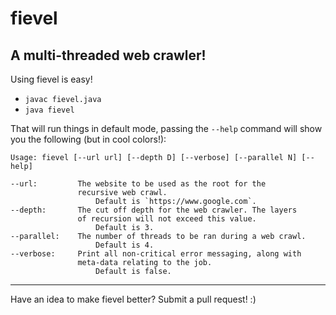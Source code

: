 # fievel
## A multi-threaded web crawler!

Using fievel is easy!
* `javac fievel.java`
* `java fievel`

That will run things in default mode, passing the `--help` command will
show you the following (but in cool colors!):

```
Usage: fievel [--url url] [--depth D] [--verbose] [--parallel N] [--help]

--url:         The website to be used as the root for the
               recursive web crawl.
                   Default is `https://www.google.com`.
--depth:       The cut off depth for the web crawler. The layers
               of recursion will not exceed this value.
                   Default is 3.
--parallel:    The number of threads to be ran during a web crawl.
                   Default is 4.
--verbose:     Print all non-critical error messaging, along with
               meta-data relating to the job.
                   Default is false.
```

---

Have an idea to make fievel better? Submit a pull request! :)
